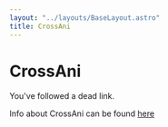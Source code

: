 ```yaml
---
layout: "../layouts/BaseLayout.astro"
title: CrossAni
---
```


# CrossAni

You've followed a dead link.

Info about CrossAni can be found [here](https://crossani.js.org)